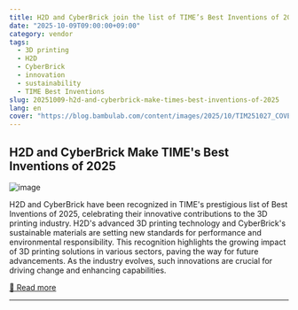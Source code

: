 ```yaml
---
title: H2D and CyberBrick join the list of TIME’s Best Inventions of 2025
date: "2025-10-09T09:00:00+09:00"
category: vendor
tags:
  - 3D printing
  - H2D
  - CyberBrick
  - innovation
  - sustainability
  - TIME Best Inventions
slug: 20251009-h2d-and-cyberbrick-make-times-best-inventions-of-2025
lang: en
cover: "https://blog.bambulab.com/content/images/2025/10/TIM251027_COVER-ROBOT_FINAL4-1.jpg"
---
```


## H2D and CyberBrick Make TIME's Best Inventions of 2025
![image](https://blog.bambulab.com/content/images/2025/10/TIM251027_COVER-ROBOT_FINAL4-1.jpg)

H2D and CyberBrick have been recognized in TIME's prestigious list of Best Inventions of 2025, celebrating their innovative contributions to the 3D printing industry. H2D's advanced 3D printing technology and CyberBrick's sustainable materials are setting new standards for performance and environmental responsibility. This recognition highlights the growing impact of 3D printing solutions in various sectors, paving the way for future advancements. As the industry evolves, such innovations are crucial for driving change and enhancing capabilities.

[🔗 Read more](https://blog.bambulab.com/h2d-and-cyberbrick-join-the-list-of-times-best-inventions-of-2025/)

---